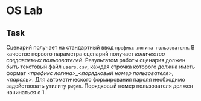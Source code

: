 # OS Lab

## Task

Сценарий получает на стандартный ввод `префикс логина пользователя`. В качестве первого параметра сценарий получает *количество создаваемых пользователей*. Результатом работы сценария должен быть текстовый файл `users.csv`, каждая строчка которого должна иметь формат *<префикс логина>_<порядковый номер пользователя>,<пароль>*. Для автоматического формирования пароля необходимо задействовать утилиту `pwgen`. Порядковый номер пользователя должен начинаться с 1.
